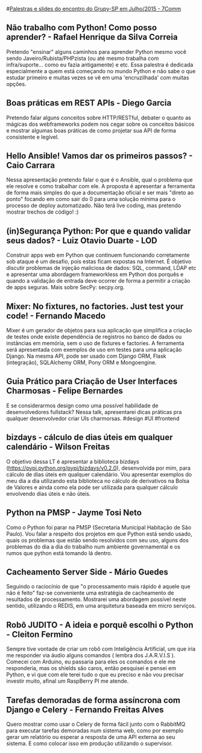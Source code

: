 #[Palestras e slides do encontro do Grupy-SP em Julho/2015 - 7Comm](http://www.meetup.com/pt/Grupy-SP/events/223534171/)

## Não trabalho com Python! Como posso aprender? - Rafael Henrique da Silva Correia

Pretendo "ensinar" alguns caminhos para aprender Python mesmo você sendo Javeiro/Rubista/PHPzista (ou até mesmo trabalha com infra/suporte... como eu fazia antigamente) e etc. Essa palestra é dedicada especialmente a quem está começando no mundo Python e não sabe o que estudar primeiro e muitas vezes se vê em uma 'encruzilhada' com muitas opções.

## Boas práticas em REST APIs - Diego Garcia

Pretendo falar alguns conceitos sobre HTTP/RESTful, debater o quanto as mágicas dos webframeworks podem nos cegar sobre os conceitos básicos e mostrar algumas boas práticas de como projetar sua API de forma consistente e legível.

## Hello Ansible! Vamos dar os primeiros passos? - Caio Carrara

Nessa apresentação pretendo falar o que é o Ansible, qual o problema que ele resolve e como trabalhar com ele. A proposta é apresentar a ferramenta de forma mais simples do que a documentação oficial e ser mais "direto ao ponto" focando em como sair do 0 para uma solução mínima para o processo de deploy automatizado. Não terá live coding, mas pretendo mostrar trechos de código! :)

## (in)Segurança Python: Por que e quando validar seus dados? - Luiz Otavio Duarte - LOD

Construir apps web em Python que continuem funcionando corretamente sob ataque é um desafio, pois estas ficam expostas na Internet. É objetivo discutir problemas de injeção maliciosa de dados: SQL, command, LDAP etc e apresentar uma abordagem frameworkless em Python dos porquês e quando a validação de entrada deve ocorrer de forma a permitir a criação de apps seguras. Mais sobre SecPy: secpy.org.

## Mixer: No fixtures, no factories. Just test your code! - Fernando Macedo

Mixer é um gerador de objetos para sua aplicação que simplifica a criação de testes onde existe dependência de registros no banco de dados ou instâncias em memória, sem o uso de fixtures e factories. A ferramenta será apresentada com exemplos de uso em testes para uma aplicação Django. Na mesma API, pode ser usado com Django ORM, Flask (integração), SQLAlchemy ORM, Pony ORM e Mongoengine.

## Guia Prático para Criação de User Interfaces Charmosas - Felipe Bernardes

E se considerarmos design como uma possível habilidade de desenvolvedores fullstack? Nessa talk, apresentarei dicas práticas pra qualquer desenvolvedor criar UIs charmorsas. #design #UI #frontend

## bizdays - cálculo de dias úteis em qualquer calendário - Wilson Freitas

O objetivo dessa LT é apresentar a biblioteca bizdays (https://pypi.python.org/pypi/bizdays/v0.2.0), desenvolvida por mim, para cálculo de dias úteis em qualquer calendário. Vou apresentar exemplos do meu dia a dia utilizando esta biblioteca no cálculo de derivativos na Bolsa de Valores e ainda como ela pode ser utilizada para qualquer cálculo envolvendo dias úteis e não úteis.

## Python na PMSP - Jayme Tosi Neto

Como o Python foi parar na PMSP (Secretaria Municipal Habitação de São Paulo). Vou falar a respeito dos projetos em que Python está sendo usado, quais os problemas que estão sendo resolvidos com seu uso, alguns dos problemas do dia a dia do trabalho num ambiente governamental e os rumos que python está tomando lá dentro.

## Cacheamento Server Side - Mário Guedes

Seguindo o raciocínio de que "o processamento mais rápido é aquele que não é feito" faz-se conveniente uma estratégia de cacheamento de resultados de processamento. Mostrarei uma abordagem possível neste sentido, utilizando o REDIS, em uma arquitetura baseada em micro serviços.

## Robô JUDITO - A ideia e porquê escolhi o Python - Cleiton Fermino

Sempre tive vontade de criar um robô com Inteligência Artificial, um que iria me responder via áudio alguns comandos ( lembra dos J.A.R.V.I.S ). Comecei com Arduino, eu passaria para eles os comandos e ele me responderia, mas os shields são caros, então pesquisei e pensei em Python, e vi que com ele terei tudo o que eu preciso e não vou precisar investir muito, afinal um RaspBerry PI me atende.

## Tarefas demoradas de forma assíncrona com Django e Celery - Fernando Freitas Alves 

Quero mostrar como usar o Celery de forma fácil junto com o RabbitMQ para executar tarefas demoradas num sistema web, como por exemplo gerar um relatório ou esperar a resposta de uma API externa ao seu sistema. E como colocar isso em produção utilizando o supervisor. 
